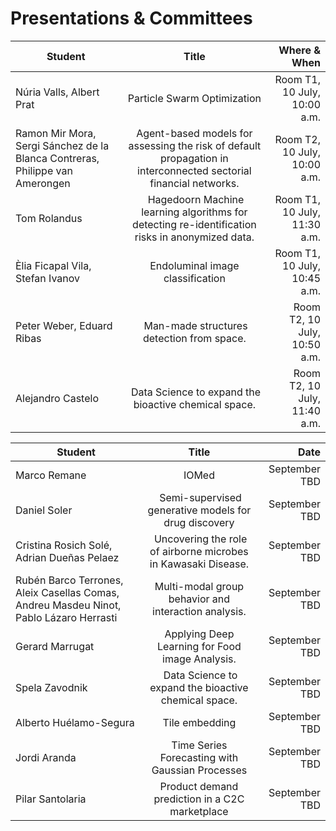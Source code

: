# Presentations & Committees

| Student   |      Title      |  Where & When |
|----------|:---------:|----------:|
| Núria Valls, Albert Prat	 |  Particle Swarm Optimization | Room T1, 10 July, 10:00 a.m. |
|  Ramon Mir Mora, Sergi Sánchez de la Blanca Contreras, Philippe van Amerongen	| Agent-based models for assessing the risk of default propagation in interconnected sectorial financial networks.	| Room T2, 10 July, 10:00 a.m.  |
|  Tom Rolandus | Hagedoorn	Machine learning algorithms for detecting re-identification risks in anonymized data. |	Room T1, 10 July, 11:30 a.m.   |
|  Èlia Ficapal Vila, Stefan Ivanov	| Endoluminal image classification	| Room T1, 10 July, 10:45 a.m.  |
|  Peter Weber, Eduard Ribas	| Man-made structures detection from space.	| Room T2, 10 July, 10:50 a.m.  |
|  Alejandro Castelo	| Data Science to expand the bioactive chemical space.	| Room T2, 10 July, 11:40 a.m.   |


| Student   |      Title      |  Date |
|----------|:-------------:|------:|
| Marco Remane |	IOMed	| September TBD |
|  Daniel Soler	| Semi-supervised generative models for drug discovery	| September TBD  |
|  Cristina Rosich Solé, Adrian Dueñas Pelaez	| Uncovering the role of airborne microbes in Kawasaki Disease.	| September TBD  |
|  Rubén Barco Terrones, Aleix Casellas Comas, Andreu Masdeu Ninot, Pablo Lázaro Herrasti	| Multi-modal group behavior and interaction analysis.	| September TBD  |
|  Gerard Marrugat	| Applying Deep Learning for Food image Analysis.	| September TBD  |
|  Spela Zavodnik	| Data Science to expand the bioactive chemical space.	| September TBD  |
| Alberto Huélamo-Segura | Tile embedding | September TBD |
| Jordi Aranda | Time Series Forecasting with Gaussian Processes | September TBD |
| Pilar Santolaria | Product demand prediction in a C2C marketplace  | September TBD |
